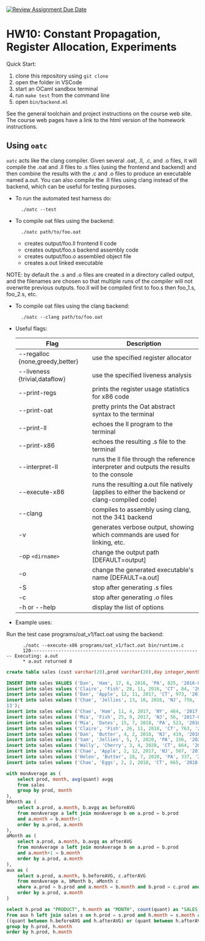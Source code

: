 [![Review Assignment Due Date](https://classroom.github.com/assets/deadline-readme-button-24ddc0f5d75046c5622901739e7c5dd533143b0c8e959d652212380cedb1ea36.svg)](https://classroom.github.com/a/ZUXYzx5M)
# HW10: Constant Propagation, Register Allocation, Experiments

Quick Start:

1. clone this repository using `git clone`
2. open the folder in VSCode
3. start an OCaml sandbox terminal
4. run `make test` from the command line
5. open `bin/backend.ml`

See the general toolchain and project instructions on the course web site. The
course web pages have a link to the html version of the homework instructions.


Using ``oatc``
--------------

``oatc`` acts like the clang compiler.  Given several .oat, .ll, .c, and .o
files, it will compile the .oat and .ll files to .s files (using the
frontend and backend) and then combine the results with the .c and .o files to
produce an executable named a.out.  You can also compile the .ll files using
clang instead of the backend, which can be useful for testing
purposes.


* To run the automated test harness do:

        ./oatc --test

* To compile oat files using the backend:

        ./oatc path/to/foo.oat

  - creates output/foo.ll  frontend ll code
  - creates output/foo.s   backend assembly code
  - creates output/foo.o   assembled object file
  - creates a.out          linked executable

 NOTE: by default the .s and .o files are created in 
 a directory called output, and the filenames are 
 chosen so that multiple runs of the compiler will
 not overwrite previous outputs.  foo.ll will be 
 compiled first to foo.s then foo_1.s, foo_2.s, etc.

* To compile oat files using the clang backend:

        ./oatc --clang path/to/foo.oat

* Useful flags:

  | Flag                            | Description                                                                                       |
  |---------------------------------|---------------------------------------------------------------------------------------------------|
  | --regalloc {none,greedy,better} | use the specified register allocator                                                              |
  | --liveness {trivial,dataflow}   | use the specified liveness analysis                                                               |
  | --print-regs                    | prints the register usage statistics for x86 code                                                 |
  | --print-oat                     | pretty prints the Oat abstract syntax to the terminal                                             |
  | --print-ll                      | echoes the ll program to the terminal                                                             |
  | --print-x86                     | echoes the resulting .s file to the terminal                                                      |
  | --interpret-ll                  | runs the ll file through the reference interpreter and outputs the results to the console         |
  | --execute-x86                   | runs the resulting a.out file natively (applies to either the backend or clang-compiled code) |
  | --clang                         | compiles to assembly using clang, not the 341 backend                                             |
  | -v                              | generates verbose output, showing which commands are used for linking, etc.                       |
  | -op ``<dirname>``               | change the output path [DEFAULT=output]                                                           |
  | -o                              | change the generated executable's name [DEFAULT=a.out]                                            |
  | -S                              | stop after generating .s files                                                                    |
  | -c                              | stop after generating .o files                                                                    |
  | -h or --help                    | display the list of options                                                                       |


* Example uses:

Run the test case programs/oat_v1/fact.oat using the backend:

          ./oatc --execute-x86 programs/oat_v1/fact.oat bin/runtime.c 
          120--------------------------------------------------------------- Executing: a.out
          * a.out returned 0


```sql
create table sales (cust varchar(20),prod varchar(20),day integer,month integer,year integer,state char(2),quant integer,date date)

INSERT INTO sales VALUES ('Dan', 'Ham', 17, 6, 2016, 'PA', 825, '2016-06-17');
insert into sales values ('Claire', 'Fish', 28, 11, 2016, 'CT', 84, '2016-11-28');
insert into sales values ('Dan', 'Apple', 12, 11, 2017, 'CT', 973, '2017-11-12');
insert into sales values ('Chae', 'Jellies', 13, 10, 2016, 'NJ', 756, '2016-10-
13');
insert into sales values ('Chae', 'Ham', 11, 4, 2017, 'NY', 464, '2017-04-11');
insert into sales values ('Mia', 'Fish', 25, 9, 2017, 'NJ', 56, '2017-09-25');
insert into sales values ('Mia', 'Dates', 15, 7, 2018, 'PA', 523, '2018-07-15');
insert into sales values ('Claire', 'Fish', 26, 11, 2018, 'CT', 763, '2018-11-26');
insert into sales values ('Dan', 'Butter', 4, 2, 2018, 'NJ', 419, '2018-02-04');
insert into sales values ('Sam', 'Jellies', 5, 7, 2020, 'PA', 156, '2020-07-05');
insert into sales values ('Wally', 'Cherry', 3, 4, 2020, 'CT', 664, '2020-04-03');
insert into sales values ('Chae', 'Apple', 2, 12, 2017, 'NJ', 567, '2017-12-02');
insert into sales values ('Helen', 'Butter', 28, 7, 2020, 'PA', 337, '2020-07-28');
insert into sales values ('Chae', 'Eggs', 2, 2, 2018, 'CT', 665, '2018-02-02');
```

```sql
with monAverage as (
	select prod, month, avg(quant) avgq
	from sales
	group by prod, month
),
bMonth as (
	select a.prod, a.month, b.avgq as beforeAVG
	from monAverage a left join monAverage b on a.prod = b.prod
	and a.month = b.month+1
	order by a.prod, a.month
),
aMonth as (
	select a.prod, a.month, b.avgq as afterAVG
	from monAverage a left join monAverage b on a.prod = b.prod
	and a.month+1 = b.month
	order by a.prod, a.month
),
aux as (
	select a.prod, a.month, b.beforeAVG, c.afterAVG
	from monAverage a, bMonth b, aMonth c
	where a.prod = b.prod and a.month = b.month and b.prod = c.prod and c.month = b.month
	order by a.prod, a.month
)

select h.prod as "PRODUCT", h.month as "MONTH", count(quant) as "SALES_COUNT_BETWEEN_AVGS"
from aux h left join sales s on h.prod = s.prod and h.month = s.month and
((quant between h.beforeAVG and h.afterAVG) or (quant between h.afterAVG and h.beforeAVG))
group by h.prod, h.month
order by h.prod, h.month
```